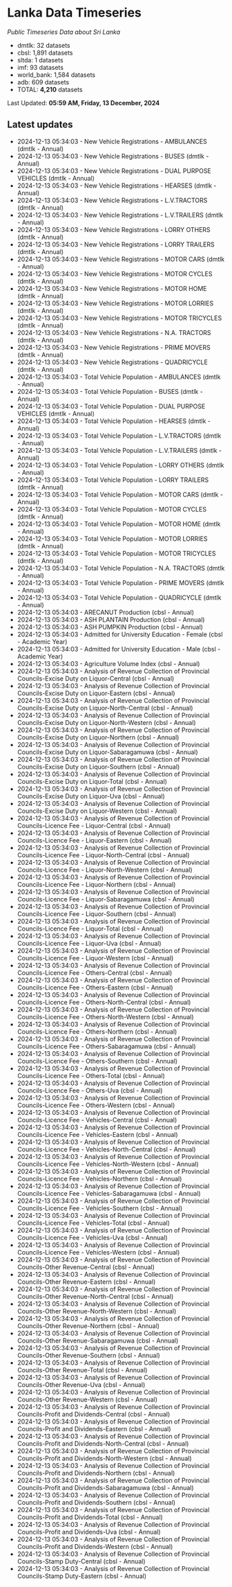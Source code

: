 # Lanka Data Timeseries
*Public Timeseries Data about Sri Lanka*

* dmtlk: 32 datasets
* cbsl: 1,891 datasets
* sltda: 1 datasets
* imf: 93 datasets
* world_bank: 1,584 datasets
* adb: 609 datasets
* TOTAL: **4,210** datasets

Last Updated: **05:59 AM, Friday, 13 December, 2024**

## Latest updates

* 2024-12-13 05:34:03 - New Vehicle Registrations - AMBULANCES (dmtlk - Annual)
* 2024-12-13 05:34:03 - New Vehicle Registrations - BUSES (dmtlk - Annual)
* 2024-12-13 05:34:03 - New Vehicle Registrations - DUAL PURPOSE VEHICLES (dmtlk - Annual)
* 2024-12-13 05:34:03 - New Vehicle Registrations - HEARSES (dmtlk - Annual)
* 2024-12-13 05:34:03 - New Vehicle Registrations - L.V.TRACTORS (dmtlk - Annual)
* 2024-12-13 05:34:03 - New Vehicle Registrations - L.V.TRAILERS (dmtlk - Annual)
* 2024-12-13 05:34:03 - New Vehicle Registrations - LORRY OTHERS (dmtlk - Annual)
* 2024-12-13 05:34:03 - New Vehicle Registrations - LORRY TRAILERS (dmtlk - Annual)
* 2024-12-13 05:34:03 - New Vehicle Registrations - MOTOR CARS (dmtlk - Annual)
* 2024-12-13 05:34:03 - New Vehicle Registrations - MOTOR CYCLES (dmtlk - Annual)
* 2024-12-13 05:34:03 - New Vehicle Registrations - MOTOR HOME (dmtlk - Annual)
* 2024-12-13 05:34:03 - New Vehicle Registrations - MOTOR LORRIES (dmtlk - Annual)
* 2024-12-13 05:34:03 - New Vehicle Registrations - MOTOR TRICYCLES (dmtlk - Annual)
* 2024-12-13 05:34:03 - New Vehicle Registrations - N.A. TRACTORS (dmtlk - Annual)
* 2024-12-13 05:34:03 - New Vehicle Registrations - PRIME MOVERS (dmtlk - Annual)
* 2024-12-13 05:34:03 - New Vehicle Registrations - QUADRICYCLE (dmtlk - Annual)
* 2024-12-13 05:34:03 - Total Vehicle Population - AMBULANCES (dmtlk - Annual)
* 2024-12-13 05:34:03 - Total Vehicle Population - BUSES (dmtlk - Annual)
* 2024-12-13 05:34:03 - Total Vehicle Population - DUAL PURPOSE VEHICLES (dmtlk - Annual)
* 2024-12-13 05:34:03 - Total Vehicle Population - HEARSES (dmtlk - Annual)
* 2024-12-13 05:34:03 - Total Vehicle Population - L.V.TRACTORS (dmtlk - Annual)
* 2024-12-13 05:34:03 - Total Vehicle Population - L.V.TRAILERS (dmtlk - Annual)
* 2024-12-13 05:34:03 - Total Vehicle Population - LORRY OTHERS (dmtlk - Annual)
* 2024-12-13 05:34:03 - Total Vehicle Population - LORRY TRAILERS (dmtlk - Annual)
* 2024-12-13 05:34:03 - Total Vehicle Population - MOTOR CARS (dmtlk - Annual)
* 2024-12-13 05:34:03 - Total Vehicle Population - MOTOR CYCLES (dmtlk - Annual)
* 2024-12-13 05:34:03 - Total Vehicle Population - MOTOR HOME (dmtlk - Annual)
* 2024-12-13 05:34:03 - Total Vehicle Population - MOTOR LORRIES (dmtlk - Annual)
* 2024-12-13 05:34:03 - Total Vehicle Population - MOTOR TRICYCLES (dmtlk - Annual)
* 2024-12-13 05:34:03 - Total Vehicle Population - N.A. TRACTORS (dmtlk - Annual)
* 2024-12-13 05:34:03 - Total Vehicle Population - PRIME MOVERS (dmtlk - Annual)
* 2024-12-13 05:34:03 - Total Vehicle Population - QUADRICYCLE (dmtlk - Annual)
* 2024-12-13 05:34:03 - ARECANUT Production (cbsl - Annual)
* 2024-12-13 05:34:03 - ASH PLANTAIN Production (cbsl - Annual)
* 2024-12-13 05:34:03 - ASH PUMPKIN Production (cbsl - Annual)
* 2024-12-13 05:34:03 - Admitted for University Education - Female (cbsl - Academic Year)
* 2024-12-13 05:34:03 - Admitted for University Education - Male (cbsl - Academic Year)
* 2024-12-13 05:34:03 - Agriculture Volume Index (cbsl - Annual)
* 2024-12-13 05:34:03 - Analysis of Revenue Collection of Provincial Councils-Excise Duty on Liquor-Central (cbsl - Annual)
* 2024-12-13 05:34:03 - Analysis of Revenue Collection of Provincial Councils-Excise Duty on Liquor-Eastern (cbsl - Annual)
* 2024-12-13 05:34:03 - Analysis of Revenue Collection of Provincial Councils-Excise Duty on Liquor-North-Central (cbsl - Annual)
* 2024-12-13 05:34:03 - Analysis of Revenue Collection of Provincial Councils-Excise Duty on Liquor-North-Western (cbsl - Annual)
* 2024-12-13 05:34:03 - Analysis of Revenue Collection of Provincial Councils-Excise Duty on Liquor-Northern (cbsl - Annual)
* 2024-12-13 05:34:03 - Analysis of Revenue Collection of Provincial Councils-Excise Duty on Liquor-Sabaragamuwa (cbsl - Annual)
* 2024-12-13 05:34:03 - Analysis of Revenue Collection of Provincial Councils-Excise Duty on Liquor-Southern (cbsl - Annual)
* 2024-12-13 05:34:03 - Analysis of Revenue Collection of Provincial Councils-Excise Duty on Liquor-Total (cbsl - Annual)
* 2024-12-13 05:34:03 - Analysis of Revenue Collection of Provincial Councils-Excise Duty on Liquor-Uva (cbsl - Annual)
* 2024-12-13 05:34:03 - Analysis of Revenue Collection of Provincial Councils-Excise Duty on Liquor-Western (cbsl - Annual)
* 2024-12-13 05:34:03 - Analysis of Revenue Collection of Provincial Councils-Licence Fee - Liquor-Central (cbsl - Annual)
* 2024-12-13 05:34:03 - Analysis of Revenue Collection of Provincial Councils-Licence Fee - Liquor-Eastern (cbsl - Annual)
* 2024-12-13 05:34:03 - Analysis of Revenue Collection of Provincial Councils-Licence Fee - Liquor-North-Central (cbsl - Annual)
* 2024-12-13 05:34:03 - Analysis of Revenue Collection of Provincial Councils-Licence Fee - Liquor-North-Western (cbsl - Annual)
* 2024-12-13 05:34:03 - Analysis of Revenue Collection of Provincial Councils-Licence Fee - Liquor-Northern (cbsl - Annual)
* 2024-12-13 05:34:03 - Analysis of Revenue Collection of Provincial Councils-Licence Fee - Liquor-Sabaragamuwa (cbsl - Annual)
* 2024-12-13 05:34:03 - Analysis of Revenue Collection of Provincial Councils-Licence Fee - Liquor-Southern (cbsl - Annual)
* 2024-12-13 05:34:03 - Analysis of Revenue Collection of Provincial Councils-Licence Fee - Liquor-Total (cbsl - Annual)
* 2024-12-13 05:34:03 - Analysis of Revenue Collection of Provincial Councils-Licence Fee - Liquor-Uva (cbsl - Annual)
* 2024-12-13 05:34:03 - Analysis of Revenue Collection of Provincial Councils-Licence Fee - Liquor-Western (cbsl - Annual)
* 2024-12-13 05:34:03 - Analysis of Revenue Collection of Provincial Councils-Licence Fee - Others-Central (cbsl - Annual)
* 2024-12-13 05:34:03 - Analysis of Revenue Collection of Provincial Councils-Licence Fee - Others-Eastern (cbsl - Annual)
* 2024-12-13 05:34:03 - Analysis of Revenue Collection of Provincial Councils-Licence Fee - Others-North-Central (cbsl - Annual)
* 2024-12-13 05:34:03 - Analysis of Revenue Collection of Provincial Councils-Licence Fee - Others-North-Western (cbsl - Annual)
* 2024-12-13 05:34:03 - Analysis of Revenue Collection of Provincial Councils-Licence Fee - Others-Northern (cbsl - Annual)
* 2024-12-13 05:34:03 - Analysis of Revenue Collection of Provincial Councils-Licence Fee - Others-Sabaragamuwa (cbsl - Annual)
* 2024-12-13 05:34:03 - Analysis of Revenue Collection of Provincial Councils-Licence Fee - Others-Southern (cbsl - Annual)
* 2024-12-13 05:34:03 - Analysis of Revenue Collection of Provincial Councils-Licence Fee - Others-Total (cbsl - Annual)
* 2024-12-13 05:34:03 - Analysis of Revenue Collection of Provincial Councils-Licence Fee - Others-Uva (cbsl - Annual)
* 2024-12-13 05:34:03 - Analysis of Revenue Collection of Provincial Councils-Licence Fee - Others-Western (cbsl - Annual)
* 2024-12-13 05:34:03 - Analysis of Revenue Collection of Provincial Councils-Licence Fee - Vehicles-Central (cbsl - Annual)
* 2024-12-13 05:34:03 - Analysis of Revenue Collection of Provincial Councils-Licence Fee - Vehicles-Eastern (cbsl - Annual)
* 2024-12-13 05:34:03 - Analysis of Revenue Collection of Provincial Councils-Licence Fee - Vehicles-North-Central (cbsl - Annual)
* 2024-12-13 05:34:03 - Analysis of Revenue Collection of Provincial Councils-Licence Fee - Vehicles-North-Western (cbsl - Annual)
* 2024-12-13 05:34:03 - Analysis of Revenue Collection of Provincial Councils-Licence Fee - Vehicles-Northern (cbsl - Annual)
* 2024-12-13 05:34:03 - Analysis of Revenue Collection of Provincial Councils-Licence Fee - Vehicles-Sabaragamuwa (cbsl - Annual)
* 2024-12-13 05:34:03 - Analysis of Revenue Collection of Provincial Councils-Licence Fee - Vehicles-Southern (cbsl - Annual)
* 2024-12-13 05:34:03 - Analysis of Revenue Collection of Provincial Councils-Licence Fee - Vehicles-Total (cbsl - Annual)
* 2024-12-13 05:34:03 - Analysis of Revenue Collection of Provincial Councils-Licence Fee - Vehicles-Uva (cbsl - Annual)
* 2024-12-13 05:34:03 - Analysis of Revenue Collection of Provincial Councils-Licence Fee - Vehicles-Western (cbsl - Annual)
* 2024-12-13 05:34:03 - Analysis of Revenue Collection of Provincial Councils-Other Revenue-Central (cbsl - Annual)
* 2024-12-13 05:34:03 - Analysis of Revenue Collection of Provincial Councils-Other Revenue-Eastern (cbsl - Annual)
* 2024-12-13 05:34:03 - Analysis of Revenue Collection of Provincial Councils-Other Revenue-North-Central (cbsl - Annual)
* 2024-12-13 05:34:03 - Analysis of Revenue Collection of Provincial Councils-Other Revenue-North-Western (cbsl - Annual)
* 2024-12-13 05:34:03 - Analysis of Revenue Collection of Provincial Councils-Other Revenue-Northern (cbsl - Annual)
* 2024-12-13 05:34:03 - Analysis of Revenue Collection of Provincial Councils-Other Revenue-Sabaragamuwa (cbsl - Annual)
* 2024-12-13 05:34:03 - Analysis of Revenue Collection of Provincial Councils-Other Revenue-Southern (cbsl - Annual)
* 2024-12-13 05:34:03 - Analysis of Revenue Collection of Provincial Councils-Other Revenue-Total (cbsl - Annual)
* 2024-12-13 05:34:03 - Analysis of Revenue Collection of Provincial Councils-Other Revenue-Uva (cbsl - Annual)
* 2024-12-13 05:34:03 - Analysis of Revenue Collection of Provincial Councils-Other Revenue-Western (cbsl - Annual)
* 2024-12-13 05:34:03 - Analysis of Revenue Collection of Provincial Councils-Profit and Dividends-Central (cbsl - Annual)
* 2024-12-13 05:34:03 - Analysis of Revenue Collection of Provincial Councils-Profit and Dividends-Eastern (cbsl - Annual)
* 2024-12-13 05:34:03 - Analysis of Revenue Collection of Provincial Councils-Profit and Dividends-North-Central (cbsl - Annual)
* 2024-12-13 05:34:03 - Analysis of Revenue Collection of Provincial Councils-Profit and Dividends-North-Western (cbsl - Annual)
* 2024-12-13 05:34:03 - Analysis of Revenue Collection of Provincial Councils-Profit and Dividends-Northern (cbsl - Annual)
* 2024-12-13 05:34:03 - Analysis of Revenue Collection of Provincial Councils-Profit and Dividends-Sabaragamuwa (cbsl - Annual)
* 2024-12-13 05:34:03 - Analysis of Revenue Collection of Provincial Councils-Profit and Dividends-Southern (cbsl - Annual)
* 2024-12-13 05:34:03 - Analysis of Revenue Collection of Provincial Councils-Profit and Dividends-Total (cbsl - Annual)
* 2024-12-13 05:34:03 - Analysis of Revenue Collection of Provincial Councils-Profit and Dividends-Uva (cbsl - Annual)
* 2024-12-13 05:34:03 - Analysis of Revenue Collection of Provincial Councils-Profit and Dividends-Western (cbsl - Annual)
* 2024-12-13 05:34:03 - Analysis of Revenue Collection of Provincial Councils-Stamp Duty-Central (cbsl - Annual)
* 2024-12-13 05:34:03 - Analysis of Revenue Collection of Provincial Councils-Stamp Duty-Eastern (cbsl - Annual)